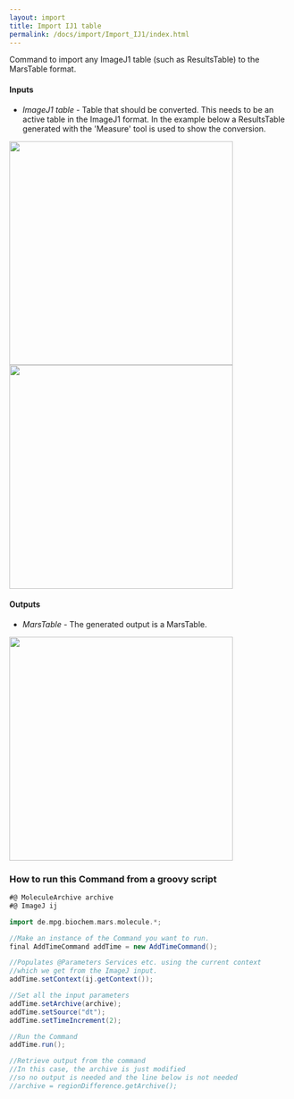 ```yaml
---
layout: import
title: Import IJ1 table
permalink: /docs/import/Import_IJ1/index.html
---
```


Command to import any ImageJ1 table (such as ResultsTable) to the MarsTable format.

#### Inputs
* *ImageJ1 table* - Table that should be converted. This needs to be an active table in the ImageJ1 format. In the example below a ResultsTable generated with the 'Measure' tool is used to show the conversion.

<img align='center' src='{{site.baseurl}}/docs/Import/img/img2.png' width='400' />
<img align='center' src='{{site.baseurl}}/docs/Import/img/img1.png' width='400' />

#### Outputs
* *MarsTable* - The generated output is a MarsTable.

<img align='center' src='{{site.baseurl}}/docs/Import/img/img3.png' width='400' />

### How to run this Command from a groovy script

```groovy
#@ MoleculeArchive archive
#@ ImageJ ij

import de.mpg.biochem.mars.molecule.*;

//Make an instance of the Command you want to run.
final AddTimeCommand addTime = new AddTimeCommand();

//Populates @Parameters Services etc. using the current context
//which we get from the ImageJ input.
addTime.setContext(ij.getContext());

//Set all the input parameters
addTime.setArchive(archive);
addTime.setSource("dt");
addTime.setTimeIncrement(2);

//Run the Command
addTime.run();

//Retrieve output from the command
//In this case, the archive is just modified
//so no output is needed and the line below is not needed
//archive = regionDifference.getArchive();
```
